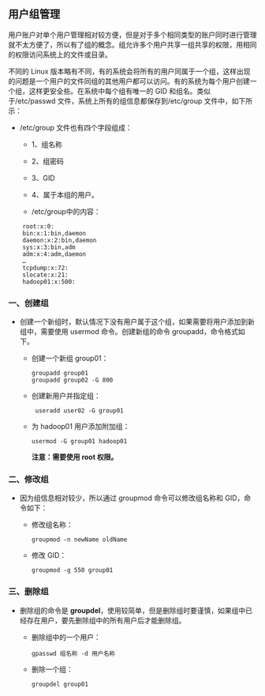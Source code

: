 ## 用户组管理
   用户账户对单个用户管理相对较方便，但是对于多个相同类型的账户同时进行管理就不太方便了，所以有了组的概念。组允许多个用户共享一组共享的权限，用相同的权限访问系统上的文件或目录。

  不同的 Linux 版本略有不同，有的系统会将所有的用户同属于一个组，这样出现的问题是一个用户的文件同组的其他用户都可以访问。有的系统为每个用户创建一个组，这样更安全些。在系统中每个组有唯一的 GID 和组名。类似于/etc/passwd 文件，系统上所有的组信息都保存到/etc/group 文件中，如下所示：
* /etc/group 文件也有四个字段组成：
   * 1、组名称
   * 2、组密码
   * 3、GID 
   * 4、属于本组的用户。

   * /etc/group中的内容：
````
    root:x:0:
    bin:x:1:bin,daemon
    daemon:x:2:bin,daemon
    sys:x:3:bin,adm
    adm:x:4:adm,daemon
    …
    tcpdump:x:72:
    slocate:x:21:
    hadoop01:x:500:
````

### 一、创建组
* 创建一个新组时，默认情况下没有用户属于这个组，如果需要将用户添加到新组中，需要使用 usermod 命令。创建新组的命令 groupadd，命令格式如下。
    * 创建一个新组 group01：
 
          groupadd group01
          groupadd group02 -G 800
    
    * 创建新用户并指定组：
    
           useradd user02 -G group01
      
    * 为 hadoop01 用户添加附加组：
    
          usermod -G group01 hadoop01

      **注意：需要使用 root 权限。**
      
### 二、修改组
* 因为组信息相对较少，所以通过 groupmod 命令可以修改组名称和 GID，命令如下：
    * 修改组名称：
    
          groupmod -n newName oldName

    * 修改 GID：
    
          groupmod -g 550 group01

### 三、删除组
* 删除组的命令是 **groupdel**，使用较简单，但是删除组时要谨慎，如果组中已经存在用户，要先删除组中的所有用户后才能删除组。
    * 删除组中的一个用户：
    
          gpasswd 组名称 -d 用户名称
        
    * 删除一个组：
    
          groupdel group01
